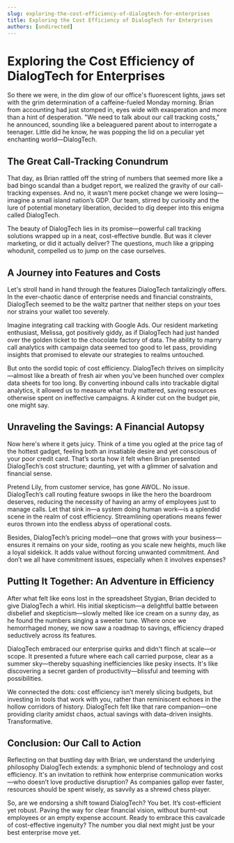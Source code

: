 ```yaml
---
slug: exploring-the-cost-efficiency-of-dialogtech-for-enterprises
title: Exploring the Cost Efficiency of DialogTech for Enterprises
authors: [undirected]
---
```



# Exploring the Cost Efficiency of DialogTech for Enterprises

So there we were, in the dim glow of our office's fluorescent lights, jaws set with the grim determination of a caffeine-fueled Monday morning. Brian from accounting had just stomped in, eyes wide with exasperation and more than a hint of desperation. "We need to talk about our call tracking costs," he announced, sounding like a beleaguered parent about to interrogate a teenager. Little did he know, he was popping the lid on a peculiar yet enchanting world—DialogTech.

## The Great Call-Tracking Conundrum

That day, as Brian rattled off the string of numbers that seemed more like a bad bingo scandal than a budget report, we realized the gravity of our call-tracking expenses. And no, it wasn’t mere pocket change we were losing—imagine a small island nation’s GDP. Our team, stirred by curiosity and the lure of potential monetary liberation, decided to dig deeper into this enigma called DialogTech.

The beauty of DialogTech lies in its promise—powerful call tracking solutions wrapped up in a neat, cost-effective bundle. But was it clever marketing, or did it actually deliver? The questions, much like a gripping whodunit, compelled us to jump on the case ourselves.

## A Journey into Features and Costs

Let's stroll hand in hand through the features DialogTech tantalizingly offers. In the ever-chaotic dance of enterprise needs and financial constraints, DialogTech seemed to be the waltz partner that neither steps on your toes nor strains your wallet too severely.

Imagine integrating call tracking with Google Ads. Our resident marketing enthusiast, Melissa, got positively giddy, as if DialogTech had just handed over the golden ticket to the chocolate factory of data. The ability to marry call analytics with campaign data seemed too good to let pass, providing insights that promised to elevate our strategies to realms untouched.

But onto the sordid topic of cost efficiency. DialogTech thrives on simplicity—almost like a breath of fresh air when you’ve been hunched over complex data sheets for too long. By converting inbound calls into trackable digital analytics, it allowed us to measure what truly mattered, saving resources otherwise spent on ineffective campaigns. A kinder cut on the budget pie, one might say.

## Unraveling the Savings: A Financial Autopsy

Now here's where it gets juicy. Think of a time you ogled at the price tag of the hottest gadget, feeling both an insatiable desire and yet conscious of your poor credit card. That’s sorta how it felt when Brian presented DialogTech’s cost structure; daunting, yet with a glimmer of salvation and financial sense.

Pretend Lily, from customer service, has gone AWOL. No issue. DialogTech’s call routing feature swoops in like the hero the boardroom deserves, reducing the necessity of having an army of employees just to manage calls. Let that sink in—a system doing human work—is a splendid scene in the realm of cost efficiency. Streamlining operations means fewer euros thrown into the endless abyss of operational costs.

Besides, DialogTech’s pricing model—one that grows with your business—ensures it remains on your side, rooting as you scale new heights, much like a loyal sidekick. It adds value without forcing unwanted commitment. And don’t we all have commitment issues, especially when it involves expenses?

## Putting It Together: An Adventure in Efficiency

After what felt like eons lost in the spreadsheet Stygian, Brian decided to give DialogTech a whirl. His initial skepticism—a delightful battle between disbelief and skepticism—slowly melted like ice cream on a sunny day, as he found the numbers singing a sweeter tune. Where once we hemorrhaged money, we now saw a roadmap to savings, efficiency draped seductively across its features.

DialogTech embraced our enterprise quirks and didn't flinch at scale—or scope. It presented a future where each call carried purpose, clear as a summer sky—thereby squashing inefficiencies like pesky insects. It's like discovering a secret garden of productivity—blissful and teeming with possibilities.

We connected the dots: cost efficiency isn’t merely slicing budgets, but investing in tools that work with you, rather than reminiscent echoes in the hollow corridors of history. DialogTech felt like that rare companion—one providing clarity amidst chaos, actual savings with data-driven insights. Transformative.

## Conclusion: Our Call to Action

Reflecting on that bustling day with Brian, we understand the underlying philosophy DialogTech extends: a symphonic blend of technology and cost efficiency. It's an invitation to rethink how enterprise communication works—who doesn’t love productive disruption? As companies gallop ever faster, resources should be spent wisely, as savvily as a shrewd chess player.

So, are we endorsing a shift toward DialogTech? You bet. It’s cost-efficient yet robust. Paving the way for clear financial vision, without burnt-out employees or an empty expense account. Ready to embrace this cavalcade of cost-effective ingenuity? The number you dial next might just be your best enterprise move yet.